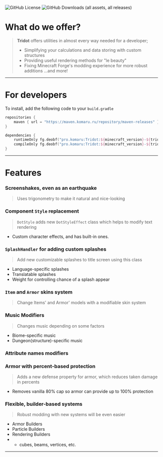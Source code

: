 ![GitHub License](https://img.shields.io/github/license/KomaruPRO/Tridot?style=for-the-badge&labelColor=yellow&color=white)
![GitHub Downloads (all assets, all releases)](https://img.shields.io/github/downloads/KomaruPRO/Tridot/total?style=for-the-badge&logo=github&labelColor=black&color=white)

# What do we offer?
> **Tridot** offers utilities in almost every way needed for a developer; 
> - Simplifying your calculations and data storing with custom structures
> - Providing useful rendering methods for "le beauty"
> - Fixing Minecraft Forge's modding experience for more robust additions
> ...and more!
---
# For developers
To install, add the following code to your `build.gradle`
```kotlin
repositories {
    maven { url = "https://maven.komaru.ru/repository/maven-releases" }
}

dependencies {
    runtimeOnly fg.deobf("pro.komaru:Tridot:${minecraft_version}-${tridot_version}")
    compileOnly fg.deobf("pro.komaru:Tridot:${minecraft_version}-${tridot_version}:api")
}
```
---
# Features
### Screenshakes, even as an earthquake
> Uses trigonometry to make it natural and nice-looking
### Component `Style` replacement
> `DotStyle` adds new `DotStyleEffect` class which helps to modify text rendering
- Custom character effects, and has built-in ones.
### `SplashHandler` for adding custom splashes
> Add new customizable splashes to title screen using this class
- Language-specific splashes
- Translatable splashes
- Weight for controlling chance of a splash appear
### `Item` and `Armor` skins system
> Change Items' and Armor' models with a modifiable skin system
### Music Modifiers
> Changes music depending on some factors
- Biome-specific music
- Dungeon(structure)-specific music
### Attribute names modifiers
### Armor with percent-based protection
> Adds a new defense property for armor, which reduces taken damage in percents
- Removes vanilla 80% cap so armor can provide up to 100% protection
### Flexible, builder-based systems
> Robust modding with new systems will be even easier
- Armor Builders
- Particle Builders
- Rendering Builders
- - cubes, beams, vertices, etc.
---
